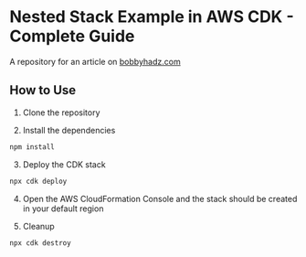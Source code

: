 # Nested Stack Example in AWS CDK - Complete Guide

A repository for an article on
[bobbyhadz.com](https://bobbyhadz.com/blog/aws-cdk-nested-stack)

## How to Use

1. Clone the repository

2. Install the dependencies

```bash
npm install
```

3. Deploy the CDK stack

```bash
npx cdk deploy
```

4. Open the AWS CloudFormation Console and the stack should be created in your
   default region

5. Cleanup

```bash
npx cdk destroy
```
